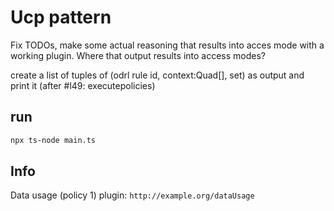# Ucp pattern

Fix TODOs, make some actual reasoning that results into acces mode with
a working plugin.
Where that output results into access modes?

create a list of tuples of (odrl rule id, context:Quad[], set<AccessModes>) as output and print it (after #l49: executepolicies)

## run

```sh
npx ts-node main.ts
```

## Info

Data usage (policy 1) plugin: `http://example.org/dataUsage`
